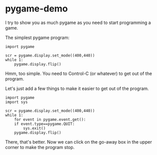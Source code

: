 pygame-demo
===========

I try to show you as much pygame as you need to start programming a game.

The simplest pygame program:

    import pygame

    scr = pygame.display.set_mode((400,440))
    while 1:
        pygame.display.flip()

Hmm, too simple. You need to Control-C (or whatever) to get out of the program.

Let's just add a few things to make it easier to get out of the program.

    import pygame
    import sys

    scr = pygame.display.set_mode((400,440))
    while 1:
        for event in pygame.event.get():
        if event.type==pygame.QUIT:
            sys.exit()
        pygame.display.flip()
        
There, that's better. Now we can click on the go-away box in the upper corner
to make the program stop.